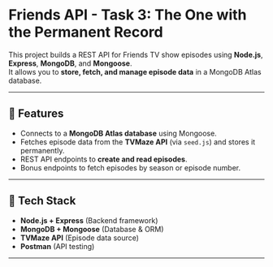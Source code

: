 # Friends API - Task 3: The One with the Permanent Record

This project builds a REST API for Friends TV show episodes using **Node.js**, **Express**, **MongoDB**, and **Mongoose**.  
It allows you to **store, fetch, and manage episode data** in a MongoDB Atlas database.

---

## 📌 Features
- Connects to a **MongoDB Atlas database** using Mongoose.
- Fetches episode data from the **TVMaze API** (via `seed.js`) and stores it permanently.
- REST API endpoints to **create and read episodes**.
- Bonus endpoints to fetch episodes by season or episode number.

---

## 🚀 Tech Stack
- **Node.js + Express** (Backend framework)
- **MongoDB + Mongoose** (Database & ORM)
- **TVMaze API** (Episode data source)
- **Postman** (API testing)

---
